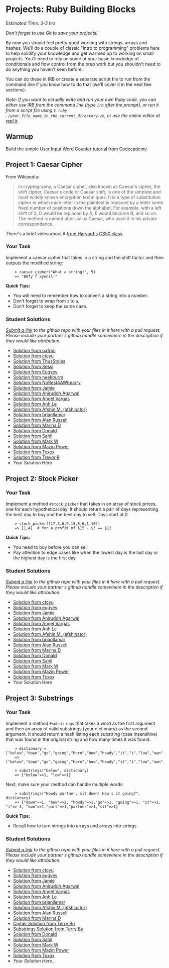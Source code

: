 # Projects: Ruby Building Blocks
*Estimated Time: 3-5 hrs*

*Don't forget to use Git to save your projects!*

By now you should feel pretty good working with strings, arrays and hashes.  We'll do a couple of classic "intro to programming" problems here to help solidify your knowledge and get warmed up to working on small projects.  You'll need to rely on some of your basic knowledge of conditionals and flow control from the prep work but you shouldn't need to do anything you haven't seen before.

You can do these in IRB or create a separate script file to run from the command line if you know how to do that (we'll cover it in the next few sections).

*Note: If you want to actually write and run your own Ruby code, you can either use IRB from the command line (type `irb` after the prompt), or run it from a script file using `$ ruby ./your_file_name_in_the_current_directory.rb`, or use the online editor at [repl.it](http://repl.it/languages/Ruby).*

## Warmup

Build the simple [User Input Word Counter tutorial from Codecademy](http://www.codecademy.com/courses/ruby-beginner-en-693PD/0/1).

## Project 1: Caesar Cipher

From Wikipedia:

>In cryptography, a Caesar cipher, also known as Caesar's cipher, the shift cipher, Caesar's code or Caesar shift, is one of the simplest and most widely known encryption techniques. It is a type of substitution cipher in which each letter in the plaintext is replaced by a letter some fixed number of positions down the alphabet. For example, with a left shift of 3, D would be replaced by A, E would become B, and so on. The method is named after Julius Caesar, who used it in his private correspondence.

There's a brief video about it [from Harvard's CS50 class](http://cs50.tv/2012/fall/shorts/caesar_cipher/caesar_cipher-720p.mp4).

### Your Task

Implement a caesar cipher that takes in a string and the shift factor and then outputs the modified string:

```language-bash
    > caesar_cipher("What a string!", 5)
    => "Bmfy f xywnsl!"
```

**Quick Tips:**

* You will need to remember how to convert a string into a number.
* Don't forget to wrap from `z` to `a`.
* Don't forget to keep the same case.

### Student Solutions
*[Submit a link](http://github.com/TheOdinProject/curriculum/blob/master/contributing.md) to the github repo with your files in it here with a pull request.  Please include your partner's github handle somewhere in the description if they would like attribution.*

* [Solution from oafridi](https://github.com/oafridi/ruby_dev/blob/master/caesar_cipher.rb)
* [Solution from ctcyu](https://github.com/ctcyu/ruby_sandbox/blob/master/caesar_cipher.rb)
* [Solution from ThusStyles](https://github.com/ThusStyles/cipher/blob/master/cipher.rb)
* [Solution from Sessl](https://github.com/Sessl/ruby_work/blob/master/cipher.rb)
* [Solution from Eugyev](https://github.com/eugyev/odinprojects/blob/master/cypher.rb)
* [Solution from neekburm](https://github.com/neekburm/odinproject/blob/master/caesar_cypher.rb)
* [Solution from NoRest4AWhearry](https://github.com/NoRest4AWhearry/Caesars_Cipher)
* [Solution from Jamie](https://github.com/Jberczel/odin-projects/blob/master/ruby_building_blocks/project1.rb)
* [Solution from Aniruddh Agarwal](https://github.com/aniruddhagarwal/odin-projects/blob/master/caesar_cipher/caesar_cipher.rb)
* [Solution from Angel Vargas](https://github.com/arioth/the-odin-project/blob/master/Ruby%20-%20Building%20Blocks/caesar_cipher.rb)
* [Solution from Anh Le](https://github.com/LaDilettante/studying-odin-project/blob/master/3_ruby_programming/project_building_blocks/caesar_cipher.rb)
* [Solution from Afshin M. (afshinator)](https://github.com/afshinator/playground/blob/master/Ruby-BuildingBlocks/building_blocks.rb)
* [Solution from brianllamar](https://github.com/brianllamar/odin_ruby_projects/blob/master/caesar_cypher.rb)
* [Solution from Alan Russell](https://github.com/ajrussellaudio/ruby_odin/blob/master/caesar.rb)
* [Solution from Marina D](https://github.com/mousterian/OdinProject/blob/master/Project2_1_Ruby_Basic/CaesarCipher.rb)
* [Solution from Donald](https://github.com/donaldali/odin-ruby/blob/master/project_building_blocks/caesar_cipher.rb)
* [Solution from Sahil](https://github.com/sahilda/the_odin_project/blob/master/ruby-building-blocks/caesar-cipher/caesar-cipher.rb)
* [Solution from Mark W](https://github.com/mwestfall88/Odin-ruby-scripts/blob/master/caesar-cipher.rb)
* [Solution from Mazin Power](https://github.com/muzfuz/CodeLessons/blob/master/RubyBuildingBlocks/caesar.rb)
* [Solution from Toxox](https://github.com/toxox/TheOdinProject/blob/master/Project3_1_Ruby/caesar.rb)
* [Solution from Trevor R](https://github.com/treiff/odin-project-ruby/blob/master/cipher.rb)
* Your Solution Here


## Project 2: Stock Picker

### Your Task

Implement a method `#stock_picker` that takes in an array of stock prices, one for each hypothetical day.  It should return a pair of days representing the best day to buy and the best day to sell.  Days start at 0.

```language-bash
    > stock_picker([17,3,6,9,15,8,6,1,10])
    => [1,4]  # for a profit of $15 - $3 == $12
```

**Quick Tips:**

* You need to buy before you can sell
* Pay attention to edge cases like when the lowest day is the last day or the highest day is the first day.

### Student Solutions
*[Submit a link](http://github.com/TheOdinProject/curriculum/blob/master/contributing.md) to the github repo with your files in it here with a pull request.  Please include your partner's github handle somewhere in the description if they would like attribution.*

* [Solution from ctcyu](https://github.com/ctcyu/ruby_sandbox/blob/master/stock_picker.rb)
* [Solution from eugyev](https://github.com/eugyev/odinprojects/blob/master/stock_picker.rb)
* [Solution from Jamie](https://github.com/Jberczel/odin-projects/blob/master/ruby_building_blocks/project2.rb)
* [Solution from Aniruddh Agarwal](https://github.com/aniruddhagarwal/odin-projects/blob/master/stock_picker/stock_picker.rb)
* [Solution from Angel Vargas](https://github.com/arioth/the-odin-project/blob/master/Ruby%20-%20Building%20Blocks/stock_picker.rb)
* [Solution from Anh Le](https://github.com/LaDilettante/studying-odin-project/blob/master/3_ruby_programming/project_building_blocks/stock_picker.rb)
* [Solution from Afshin M. (afshinator)](https://github.com/afshinator/playground/blob/master/Ruby-BuildingBlocks/building_blocks.rb)
* [Solution from brianllamar](https://github.com/brianllamar/odin_ruby_projects/blob/master/stock_picker.rb)
* [Solution from Alan Russell](https://github.com/ajrussellaudio/ruby_odin/blob/master/stock_picker.rb)
* [Solution from Marina D](https://github.com/mousterian/OdinProject/blob/master/Project2_1_Ruby_Basic/StockPicker.rb)
* [Solution from Donald](https://github.com/donaldali/odin-ruby/blob/master/project_building_blocks/stock_picker.rb)
* [Solution from Sahil](https://github.com/sahilda/the_odin_project/blob/master/ruby-building-blocks/stock-picker/stock-picker.rb)
* [Solution from Mark W](https://github.com/mwestfall88/Odin-ruby-scripts/blob/master/stock_picker.rb)
* [Solution from Mazin Power](https://github.com/muzfuz/CodeLessons/blob/master/RubyBuildingBlocks/stock_picker.rb)
* [Solution from Toxox](https://github.com/toxox/TheOdinProject/blob/master/Project3_1_Ruby/stock_picker.rb)
* Your Solution Here


## Project 3: Substrings

### Your Task

Implement a method `#substrings` that takes a word as the first argument and then an array of valid substrings (your dictionary) as the second argument.  It should return a hash listing each substring (case insensitive) that was found in the original string and how many times it was found.

```language-bash
    > dictionary = ["below","down","go","going","horn","how","howdy","it","i","low","own","part","partner","sit"]
    => ["below","down","go","going","horn","how","howdy","it","i","low","own","part","partner","sit"]

    > substrings("below", dictionary)
    => {"below"=>1, "low"=>1}
```

Next, make sure your method can handle multiple words:

```language-bash
    > substrings("Howdy partner, sit down! How's it going?", dictionary)
    => {"down"=>1, "how"=>2, "howdy"=>1,"go"=>1, "going"=>1, "it"=>2, "i"=> 3, "own"=>1,"part"=>1,"partner"=>1,"sit"=>1}
```
    

**Quick Tips:**

* Recall how to turn strings into arrays and arrays into strings.

### Student Solutions
*[Submit a link](http://github.com/TheOdinProject/curriculum/blob/master/contributing.md) to the github repo with your files in it here with a pull request.  Please include your partner's github handle somewhere in the description if they would like attribution.*

* [Solution from ctcyu](https://github.com/ctcyu/ruby_sandbox/blob/master/substrings.rb)
* [Solution from eugyev](https://github.com/eugyev/odinprojects/blob/master/substrings.rb)
* [Solution from Jamie](https://github.com/Jberczel/odin-projects/blob/master/ruby_building_blocks/project3.rb)
* [Solution from Aniruddh Agarwal](https://github.com/aniruddhagarwal/odin-projects/blob/master/sub_string/substring.rb)
* [Solution from Angel Vargas](https://github.com/arioth/the-odin-project/blob/master/Ruby%20-%20Building%20Blocks/substrings.rb)
* [Solution from Anh Le](https://github.com/LaDilettante/studying-odin-project/blob/master/3_ruby_programming/project_building_blocks/substrings.rb)
* [Solution from brianllamar](https://github.com/brianllamar/odin_ruby_projects/blob/master/substrings.rb)
* [Solution from Afshin M. (afshinator)](https://github.com/afshinator/playground/blob/master/Ruby-BuildingBlocks/building_blocks.rb)
* [Solution from Alan Russell](https://github.com/ajrussellaudio/ruby_odin/blob/master/substrings.rb)
* [Solution from Marina D](https://github.com/mousterian/OdinProject/blob/master/Project2_1_Ruby_Basic/SubStrings.rb)
* [Cipher Solution from Terry Bu](https://github.com/bucifer/rubyExercises/blob/master/cipher/cipher.rb)
* [Substrings Solution from Terry Bu](https://github.com/bucifer/rubyExercises/blob/master/substrings.rb)
* [Solution from Donald](https://github.com/donaldali/odin-ruby/blob/master/project_building_blocks/substrings.rb)
* [Solution from Sahil](https://github.com/sahilda/the_odin_project/blob/master/ruby-building-blocks/substrings/substrings.rb)
* [Solution from Mark W](https://github.com/mwestfall88/Odin-ruby-scripts/blob/master/substrings.rb)
* [Solution from Mazin Power](https://github.com/muzfuz/CodeLessons/blob/master/RubyBuildingBlocks/substrings.rb)
* [Solution from Toxox](https://github.com/toxox/TheOdinProject/blob/master/Project3_1_Ruby/substrings.rb)
* *Your Solution Here...*

